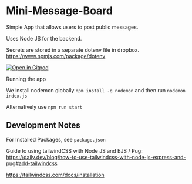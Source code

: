 # Mini-Message-Board
Simple App that allows users to post public messages. 

Uses Node JS for the backend. 

Secrets are stored in a separate dotenv file in dropbox. 
https://www.npmjs.com/package/dotenv

[![Open in Gitpod](https://gitpod.io/button/open-in-gitpod.svg)](https://gitpod.io/#github.com/yxuan1996/Mini-Message-Board)

Running the app

We install nodemon globally `npm install -g nodemon` and then run `nodemon index.js`

Alternatively use `npm run start`

## Development Notes

For Installed Packages, see `package.json`

Guide to using tailwindCSS with Node JS and EJS / Pug: https://daily.dev/blog/how-to-use-tailwindcss-with-node-js-express-and-pug#add-tailwindcss

https://tailwindcss.com/docs/installation 

